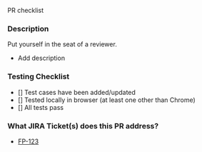 PR checklist

### Description

Put yourself in the seat of a reviewer.

- Add description

### Testing Checklist

- [] Test cases have been added/updated
- [] Tested locally in browser (at least one other than Chrome)
- [] All tests pass

### What JIRA Ticket(s) does this PR address?

- [FP-123](https://cd95.atlassian.net/browse/FP-123)
